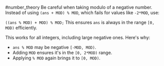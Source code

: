 #number_theory
Be careful when taking modulo of a negative number. Instead of using `(ans + MOD) % MOD`, which fails for values like `-2*MOD`, use:

`((ans % MOD) + MOD) % MOD;`
This ensures `ans` is always in the range `[0, MOD)` efficiently.


This works for all integers, including large negative ones. Here's why:
- `ans % MOD` may be negative `[-MOD, MOD)`.
- Adding `MOD` ensures it's in the `[0, 2*MOD)` range.
- Applying `% MOD` again brings it to `[0, MOD)`.